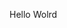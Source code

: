 Hello Wolrd


























































































































































































































































































































































































































































































































































































































































































































































































































































































































































































































































































































































































































































































































































































































































































































































































































































































































































































































































































































































































































































































































































































































































































































































































































































































































































































































































































































































































































































































































































































































































































































































































































































































































































































































































































































































































































































































































































































































































































































































































































































































































































































































































































































































































































































































































































































































































































































































































































































































































































































































































































































































































































































































































































































































































































































































































































